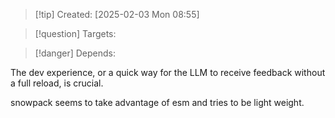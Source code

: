 
>[!tip] Created: [2025-02-03 Mon 08:55]

>[!question] Targets: 

>[!danger] Depends: 

The dev experience, or a quick way for the LLM to receive feedback without a full reload, is crucial.

snowpack seems to take advantage of esm and tries to be light weight.

